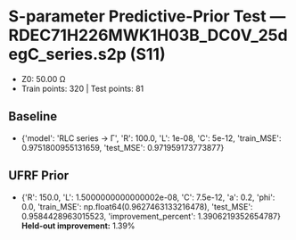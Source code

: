 # S-parameter Predictive-Prior Test — RDEC71H226MWK1H03B_DC0V_25degC_series.s2p (S11)
- Z0: 50.00 Ω
- Train points: 320  |  Test points: 81

## Baseline
- {'model': 'RLC series -> Γ', 'R': 100.0, 'L': 1e-08, 'C': 5e-12, 'train_MSE': 0.9751800955131659, 'test_MSE': 0.971959173773877}

## UFRF Prior
- {'R': 150.0, 'L': 1.5000000000000002e-08, 'C': 7.5e-12, 'a': 0.2, 'phi': 0.0, 'train_MSE': np.float64(0.9627463133216478), 'test_MSE': 0.9584428963015523, 'improvement_percent': 1.3906219352654787}
**Held-out improvement:** 1.39%